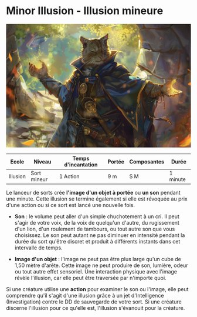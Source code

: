 # Minor Illusion - Illusion mineure

![Minor Illusion](../../_images/MinorIllusion.png)

|Ecole|Niveau|Temps d'incantation|Portée|Composantes|Durée|
|-|-|-|-|-|-|
|Illusion|Sort mineur|1 Action|9 m|S M|1 minute|

Le lanceur de sorts crée **l'image d'un objet à portée** ou **un son** pendant une minute. Cette illusion se termine également si elle est révoquée au prix d'une action ou si ce sort est lancé une nouvelle fois.

* **Son** : le volume peut aller d'un simple chuchotement à un cri. Il peut s'agir de votre voix, de la voix de quelqu'un d'autre, du rugissement d'un lion, d'un roulement de tambours, ou tout autre son que vous choisissez. Le son peut autant ne pas diminuer en intensité pendant la durée du sort qu'être discret et produit à différents instants dans cet intervalle de temps.

* **Image d'un objet** : l'image ne peut pas être plus large qu'un cube de 1,50 mètre d'arête. Cette image ne peut produire de son, lumière, odeur ou tout autre effet sensoriel. Une interaction physique avec l'image révèle l'illusion, car elle peut être traversée par n'importe quoi.

Si une créature utilise une **action** pour examiner le son ou l'image, elle peut comprendre qu'il s'agit d'une illusion grâce à un jet d'Intelligence (Investigation) contre le DD de sauvegarde de votre sort. Si une créature discerne l'illusion pour ce qu'elle est, l'illusion s'évanouit pour la créature.